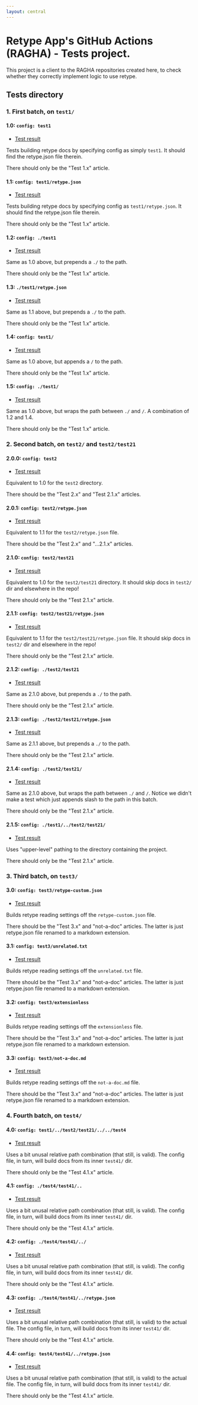 ```yaml
---
layout: central
---
```


# Retype App's GitHub Actions (RAGHA) - Tests project.

This project is a client to the RAGHA repositories created here, to check whether they correctly implement logic to use retype.

## Tests directory

### 1. First batch, on `test1/`

#### 1.0: `config: test1`

- [Test result](test1.0/)

Tests building retype docs by specifying config as simply `test1`. It should find the retype.json file therein.

There should only be the "Test 1.x" article.

#### 1.1: `config: test1/retype.json`

- [Test result](test1.1/)

Tests building retype docs by specifying config as `test1/retype.json`. It should find the retype.json file therein.

There should only be the "Test 1.x" article.

#### 1.2: `config: ./test1`

- [Test result](test1.2/)

Same as 1.0 above, but prepends a `./` to the path.

There should only be the "Test 1.x" article.

#### 1.3: `./test1/retype.json`

- [Test result](test1.3/)

Same as 1.1 above, but prepends a `./` to the path.

There should only be the "Test 1.x" article.

#### 1.4: `config: test1/`

- [Test result](test1.4/)

Same as 1.0 above, but appends a `/` to the path.

There should only be the "Test 1.x" article.

#### 1.5: `config: ./test1/`

- [Test result](test1.5/)

Same as 1.0 above, but wraps the path between `./` and `/`. A combination of 1.2 and 1.4.

There should only be the "Test 1.x" article.

### 2. Second batch, on `test2/` and `test2/test21`

#### 2.0.0: `config: test2`

- [Test result](test2.0.0/)

Equivalent to 1.0 for the `test2` directory.

There should be the "Test 2.x" and "Test 2.1.x" articles.

#### 2.0.1: `config: test2/retype.json`

- [Test result](test2.0.1/)

Equivalent to 1.1 for the `test2/retype.json` file.

There should be the "Test 2.x" and "...2.1.x" articles.

#### 2.1.0: `config: test2/test21`

- [Test result](test2.1.0/)

Equivalent to 1.0 for the `test2/test21` directory. It should skip docs in `test2/` dir and elsewhere in the repo!

There should only be the "Test 2.1.x" article.

#### 2.1.1: `config: test2/test21/retype.json`

- [Test result](test2.1.1/)

Equivalent to 1.1 for the `test2/test21/retype.json` file. It should skip docs in `test2/` dir and elsewhere in the repo!

There should only be the "Test 2.1.x" article.

#### 2.1.2: `config: ./test2/test21`

- [Test result](test2.1.2/)

Same as 2.1.0 above, but prepends a `./` to the path.

There should only be the "Test 2.1.x" article.

#### 2.1.3: `config: ./test2/test21/retype.json`

- [Test result](test2.1.3/)

Same as 2.1.1 above, but prepends a `./` to the path.

There should only be the "Test 2.1.x" article.

#### 2.1.4: `config: ./test2/test21/`

- [Test result](test2.1.4/)

Same as 2.1.0 above, but wraps the path between `./` and `/`. Notice we didn't make a test which just appends slash to the path in this batch.

There should only be the "Test 2.1.x" article.

#### 2.1.5: `config: ./test1/../test2/test21/`

- [Test result](test2.1.5/)

Uses "upper-level" pathing to the directory containing the project.

There should only be the "Test 2.1.x" article.

### 3. Third batch, on `test3/`

#### 3.0: `config: test3/retype-custom.json`

- [Test result](test3.0/)

Builds retype reading settings off the `retype-custom.json` file.

There should be the "Test 3.x" and "not-a-doc" articles. The latter is just retype.json file renamed to a markdown extension.

#### 3.1: `config: test3/unrelated.txt`

- [Test result](test3.1/)

Builds retype reading settings off the `unrelated.txt` file.

There should be the "Test 3.x" and "not-a-doc" articles. The latter is just retype.json file renamed to a markdown extension.

#### 3.2: `config: test3/extensionless`

- [Test result](test3.2/)

Builds retype reading settings off the `extensionless` file.

There should be the "Test 3.x" and "not-a-doc" articles. The latter is just retype.json file renamed to a markdown extension.

#### 3.3: `config: test3/not-a-doc.md`

- [Test result](test3.3/)

Builds retype reading settings off the `not-a-doc.md` file.

There should be the "Test 3.x" and "not-a-doc" articles. The latter is just retype.json file renamed to a markdown extension.

### 4. Fourth batch, on `test4/`

#### 4.0: `config: test1/../test2/test21/../../test4`

- [Test result](test4.0/)

Uses a bit unusal relative path combination (that still, is valid). The config file, in turn, will build docs from its inner `test41/` dir.

There should only be the "Test 4.1.x" article.

#### 4.1: `config: ./test4/test41/..`

- [Test result](test4.1/)

Uses a bit unusal relative path combination (that still, is valid). The config file, in turn, will build docs from its inner `test41/` dir.

There should only be the "Test 4.1.x" article.

#### 4.2: `config: ./test4/test41/../`

- [Test result](test4.2/)

Uses a bit unusal relative path combination (that still, is valid). The config file, in turn, will build docs from its inner `test41/` dir.

There should only be the "Test 4.1.x" article.

#### 4.3: `config: ./test4/test41/../retype.json`

- [Test result](test4.3/)

Uses a bit unusal relative path combination (that still, is valid) to the actual file. The config file, in turn, will build docs from its inner `test41/` dir.

There should only be the "Test 4.1.x" article.

#### 4.4: `config: test4/test41/../retype.json`

- [Test result](test4.4/)

Uses a bit unusal relative path combination (that still, is valid) to the actual file. The config file, in turn, will build docs from its inner `test41/` dir.

There should only be the "Test 4.1.x" article.